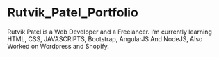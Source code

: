 # Rutvik_Patel_Portfolio
Rutvik Patel is a Web Developer and a Freelancer. i’m currently learning HTML, CSS, JAVASCRIPTS, Bootstrap, AngularJS And NodeJS, Also Worked on Wordpress and Shopify.

